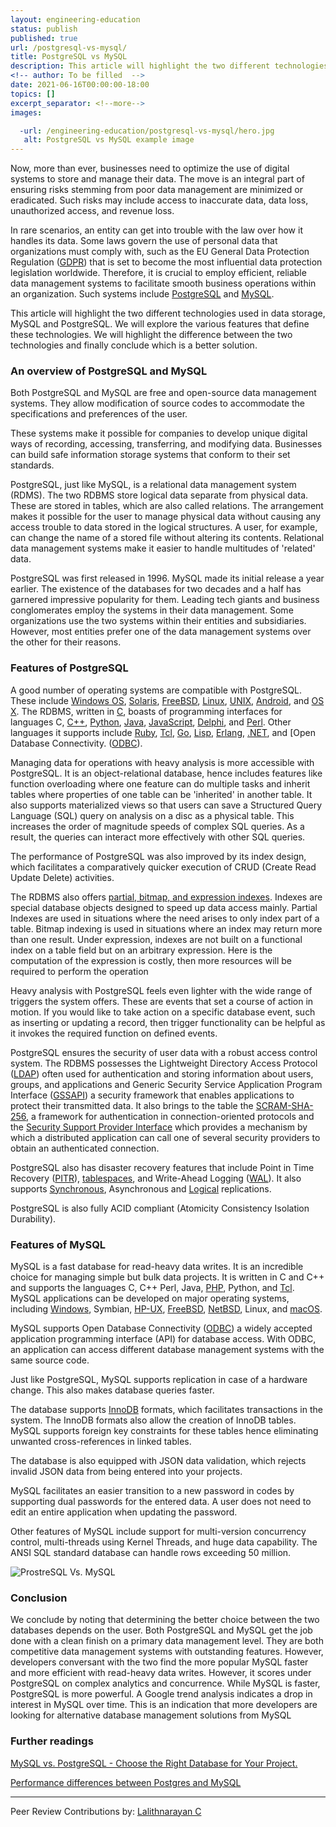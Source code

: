 ```yaml
---
layout: engineering-education
status: publish
published: true
url: /postgresql-vs-mysql/
title: PostgreSQL vs MySQL
description: This article will highlight the two different technologies used in data storage, MySQL and PostgreSQL. We will explore the various features that define these technologies. We will highlight the difference between the two technologies and finally conclude which is a better solution. 
<!-- author: To be filled  -->
date: 2021-06-16T00:00:00-18:00
topics: []
excerpt_separator: <!--more-->
images:

  -url: /engineering-education/postgresql-vs-mysql/hero.jpg
   alt: PostgreSQL vs MySQL example image
---
```


Now, more than ever, businesses need to optimize the use of digital systems to store and manage their data. The move is an integral part of ensuring risks stemming from poor data management are minimized or eradicated. Such risks may include access to inaccurate data, data loss, unauthorized access, and revenue loss.

In rare scenarios, an entity can get into trouble with the law over how it handles its data. Some laws govern the use of personal data that organizations must comply with, such as the EU General Data Protection Regulation ([GDPR](https://gdpr-info.eu/)) that is set to become the most influential data protection legislation worldwide. Therefore, it is crucial to employ efficient, reliable data management systems to facilitate smooth business operations within an organization. Such systems include [PostgreSQL](https://www.postgresql.org/) and [MySQL](https://www.mysql.com/).

This article will highlight the two different technologies used in data storage, MySQL and PostgreSQL. We will explore the various features that define these technologies. We will highlight the difference between the two technologies and finally conclude which is a better solution.

### An overview of PostgreSQL and MySQL

Both PostgreSQL and MySQL are free and open-source data management systems. They allow modification of source codes to accommodate the specifications and preferences of the user.

These systems make it possible for companies to develop unique digital ways of recording, accessing, transferring, and modifying data. Businesses can build safe information storage systems that conform to their set standards.

PostgreSQL, just like MySQL, is a relational data management system (RDMS). The two RDBMS store logical data separate from physical data. These are stored in tables, which are also called relations. The arrangement makes it possible for the user to manage physical data without causing any access trouble to data stored in the logical structures. A user, for example, can change the name of a stored file without altering its contents. Relational data management systems make it easier to handle multitudes of 'related' data.

PostgreSQL was first released in 1996. MySQL made its initial release a year earlier. The existence of the databases for two decades and a half has garnered impressive popularity for them. Leading tech giants and business conglomerates employ the systems in their data management. Some organizations use the two systems within their entities and subsidiaries. However, most entities prefer one of the data management systems over the other for their reasons.

### Features of PostgreSQL

A good number of operating systems are compatible with PostgreSQL. These include [Windows OS](https://www.microsoft.com/en-us/windows), [Solaris](https://www.oracle.com/solaris/solaris11), [FreeBSD](https://www.freebsd.org/), [Linux](https://www.linux.org/), [UNIX](https://unix.org/), [Android](https://www.android.com/), and [OS X](https://www.android.com/). The RDBMS, written in [C](https://www.cprogramming.com/), boasts of programming interfaces for languages C, [C++](https://www.cprogramming.com/), [Python](https://www.python.org/), [Java](https://www.java.com/en/), [JavaScript](https://developer.mozilla.org/en-US/docs/Web/JavaScript), [Delphi](https://www.embarcadero.com/products/delphi), and [Perl](https://www.perl.org/). Other languages it supports include [Ruby](https://www.ruby-lang.org/en/), [Tcl](https://www.tcl.tk/), [Go](https://golang.org/), [Lisp](https://lisp-lang.org/), [Erlang](https://www.erlang.org/), [.NET](https://dotnet.microsoft.com/), and [Open Database Connectivity. ([ODBC](https://docs.microsoft.com/en-us/sql/odbc/reference/odbc-programmer-s-reference?view=sql-server-ver15)).

Managing data for operations with heavy analysis is more accessible with PostgreSQL. It is an object-relational database, hence includes features like function overloading where one feature can do multiple tasks and inherit tables where properties of one table can be 'inherited' in another table. It also supports materialized views so that users can save a Structured Query Language (SQL) query on analysis on a disc as a physical table. This increases the order of magnitude speeds of complex SQL queries. As a result, the queries can interact more effectively with other SQL queries.

The performance of PostgreSQL was also improved by its index design, which facilitates a comparatively quicker execution of CRUD (Create Read Update Delete) activities.

The RDBMS also offers [partial, bitmap, and expression indexes](https://leopard.in.ua/2015/04/13/postgresql-indexes#.YKqrWKgzbb0). Indexes are special database objects designed to speed up data access mainly. Partial Indexes are used in situations where the need arises to only index part of a table. Bitmap indexing is used in situations where an index may return more than one result. Under expression, indexes are not built on a functional index on a table field but on an arbitrary expression. Here is the computation of the expression is costly, then more resources will be required to perform the operation

Heavy analysis with PostgreSQL feels even lighter with the wide range of triggers the system offers. These are events that set a course of action in motion. If you would like to take action on a specific database event, such as inserting or updating a record, then trigger functionality can be helpful as it invokes the required function on defined events.

PostgreSQL ensures the security of user data with a robust access control system. The RDBMS possesses the Lightweight Directory Access Protocol ([LDAP](https://ldap.com/)) often used for authentication and storing information about users, groups, and applications and Generic Security Service Application Program Interface ([GSSAPI](https://docs.oracle.com/cd/E19683-01/817-5770/whatsnew-s9fcs-113/index.html)) a security framework that enables applications to protect their transmitted data. It also brings to the table the [SCRAM-SHA-256](https://www.postgresql.org/docs/10/sasl-authentication.html), a framework for authentication in connection-oriented protocols and the [Security Support Provider Interface](https://pubs.opengroup.org/onlinepubs/098759899/CHP24CHP.HTM) which provides a mechanism by which a distributed application can call one of several security providers to obtain an authenticated connection.

PostgreSQL also has disaster recovery features that include Point in Time Recovery ([PITR](https://dev.mysql.com/doc/mysql-backup-excerpt/8.0/en/point-in-time-recovery.html)), [tablespaces](https://www.postgresql.org/docs/10/manage-ag-tablespaces.html), and Write-Ahead Logging ([WAL](https://www.postgresql.org/docs/9.1/wal-intro.html)). It also supports [Synchronous](https://www.techopedia.com/definition/13739/synchronous-replication), Asynchronous and [Logical](https://www.postgresql.org/docs/10/logical-replication.html#:~:text=Logical%20Replication,-Table%20of%20Contents&text=Logical%20replication%20is%20a%20method,byte%2Dby%2Dbyte%20replication.) replications.

PostgreSQL is also fully ACID compliant (Atomicity Consistency Isolation Durability).

### Features of MySQL

MySQL is a fast database for read-heavy data writes. It is an incredible choice for managing simple but bulk data projects. It is written in C and C++ and supports the languages C, C++ Perl, Java, [PHP](https://www.php.net/), Python, and [Tcl](https://www.tcl.tk/). MySQL applications can be developed on major operating systems, including [Windows](https://www.microsoft.com/en-us/windows), Symbian, [HP-UX](https://www.operating-system.org/betriebssystem/_english/bs-hpux.htm), [FreeBSD](https://www.freebsd.org/), [NetBSD](https://www.netbsd.org/), Linux, and [macOS](https://www.apple.com/macos/big-sur/).

MySQL supports Open Database Connectivity ([ODBC](https://docs.microsoft.com/en-us/sql/odbc/reference/odbc-overview?view=sql-server-ver15)) a widely accepted application programming interface (API) for database access. With ODBC, an application can access different database management systems with the same source code.

Just like PostgreSQL, MySQL supports replication in case of a hardware change. This also makes database queries faster.

The database supports [InnoDB](https://dev.mysql.com/doc/refman/5.6/en/innodb-introduction.html) formats, which facilitates transactions in the system. The InnoDB formats also allow the creation of InnoDB tables. MySQL supports foreign key constraints for these tables hence eliminating unwanted cross-references in linked tables.

The database is also equipped with JSON data validation, which rejects invalid JSON data from being entered into your projects.

MySQL facilitates an easier transition to a new password in codes by supporting dual passwords for the entered data. A user does not need to edit an entire application when updating the password.

Other features of MySQL include support for multi-version concurrency control, multi-threads using Kernel Threads, and huge data capability. The ANSI SQL standard database can handle rows exceeding 50 million.

![ProstreSQL Vs. MySQL](/engineering-education/postgresql-vs-mysql/postgresql-vs-mysql.png)

### Conclusion

We conclude by noting that determining the better choice between the two databases depends on the user. Both PostgreSQL and MySQL get the job done with a clean finish on a primary data management level. They are both competitive data management systems with outstanding features. However, developers conversant with the two find the more popular MySQL faster and more efficient with read-heavy data writes. However, it scores under PostgreSQL on complex analytics and concurrence. While MySQL is faster, PostgreSQL is more powerful. A Google trend analysis indicates a drop in interest in MySQL over time. This is an indication that more developers are looking for alternative database management solutions from MySQL

### Further readings

[MySQL vs. PostgreSQL - Choose the Right Database for Your Project.](https://developer.okta.com/blog/2019/07/19/mysql-vs-postgres#)

[Performance differences between Postgres and MySQL](https://arctype.com/blog/performance-difference-between-postgresql-and-mysql/)


---
Peer Review Contributions by: [Lalithnarayan C](/engineering-education/authors/lalithnarayan-c/)

